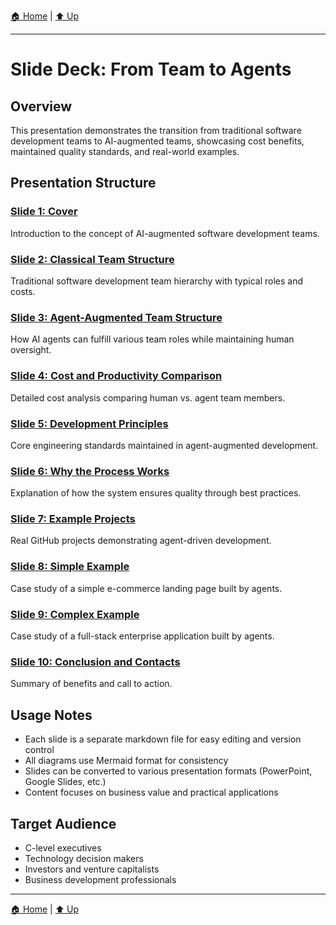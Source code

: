 [🏠 Home](../../README.md) | [⬆️ Up](../../README.md)

---

# Slide Deck: From Team to Agents

## Overview

This presentation demonstrates the transition from traditional software development teams to AI-augmented teams, showcasing cost benefits, maintained quality standards, and real-world examples.

## Presentation Structure

### [Slide 1: Cover](slides/slide-01-cover.md)

Introduction to the concept of AI-augmented software development teams.

### [Slide 2: Classical Team Structure](slides/slide-02-classical-team.md)

Traditional software development team hierarchy with typical roles and costs.

### [Slide 3: Agent-Augmented Team Structure](slides/slide-03-agent-augmented.md)

How AI agents can fulfill various team roles while maintaining human oversight.

### [Slide 4: Cost and Productivity Comparison](slides/slide-04-cost-comparison.md)

Detailed cost analysis comparing human vs. agent team members.

### [Slide 5: Development Principles](slides/slide-05-development-principles.md)

Core engineering standards maintained in agent-augmented development.

### [Slide 6: Why the Process Works](slides/slide-06-why-it-works.md)

Explanation of how the system ensures quality through best practices.

### [Slide 7: Example Projects](slides/slide-07-example-projects.md)

Real GitHub projects demonstrating agent-driven development.

### [Slide 8: Simple Example](slides/slide-08-simple-example.md)

Case study of a simple e-commerce landing page built by agents.

### [Slide 9: Complex Example](slides/slide-09-complex-example.md)

Case study of a full-stack enterprise application built by agents.

### [Slide 10: Conclusion and Contacts](slides/slide-10-conclusion.md)

Summary of benefits and call to action.

## Usage Notes

- Each slide is a separate markdown file for easy editing and version control
- All diagrams use Mermaid format for consistency
- Slides can be converted to various presentation formats (PowerPoint, Google Slides, etc.)
- Content focuses on business value and practical applications

## Target Audience

- C-level executives
- Technology decision makers
- Investors and venture capitalists
- Business development professionals

---

[🏠 Home](../../README.md) | [⬆️ Up](../../README.md)
